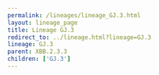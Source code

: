 ```yaml
---
permalink: /lineages/lineage_GJ.3.html
layout: lineage_page
title: Lineage GJ.3
redirect_to: ../lineage.html?lineage=GJ.3
lineage: GJ.3
parent: XBB.2.3.3
children: ['GJ.3']
---
```

